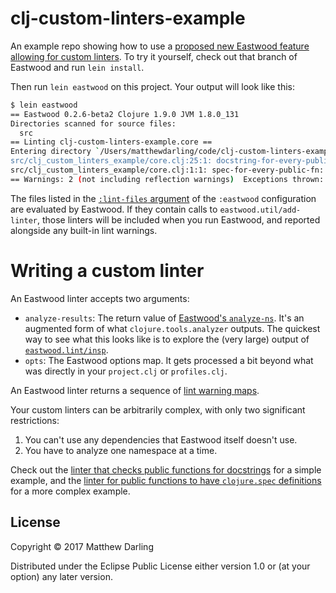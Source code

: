 # clj-custom-linters-example

An example repo showing how to use a
[proposed new Eastwood feature allowing for custom linters](https://github.com/jonase/eastwood/pull/239).
 To try it yourself, check out that branch of Eastwood and run `lein install`.

Then run `lein eastwood` on this project. Your output will look like
this:

```bash
$ lein eastwood
== Eastwood 0.2.6-beta2 Clojure 1.9.0 JVM 1.8.0_131
Directories scanned for source files:
  src
== Linting clj-custom-linters-example.core ==
Entering directory `/Users/matthewdarling/code/clj-custom-linters-example'
src/clj_custom_linters_example/core.clj:25:1: docstring-for-every-public-fn: #'clj-custom-linters-example.core/undocumented-mess needs a docstring
src/clj_custom_linters_example/core.clj:1:1: spec-for-every-public-fn: #'clj-custom-linters-example.core/public-mult needs a spec
== Warnings: 2 (not including reflection warnings)  Exceptions thrown: 0
```

The files listed in the
 [`:lint-files` argument](https://github.com/MatthewDarling/clj-custom-linters-example/blob/master/project.clj#L9)
 of the `:eastwood` configuration are evaluated by Eastwood. If they
contain calls to `eastwood.util/add-linter`, those linters will be
included when you run Eastwood, and reported alongside any built-in
lint warnings.

# Writing a custom linter

An Eastwood linter accepts two arguments:

  * `analyze-results`: The return value of
     [Eastwood's `analyze-ns`](https://github.com/jonase/eastwood/blob/master/src/eastwood/analyze_ns.clj#L320).
     It's an augmented form of what `clojure.tools.analyzer`
     outputs. The quickest way to see what this looks like is to explore the
     (very large) output of
     [`eastwood.lint/insp`](https://github.com/jonase/eastwood/blob/master/src/eastwood/lint.clj#L1316).
  * `opts`: The Eastwood options map. It gets processed a bit beyond
    what was directly in your `project.clj` or `profiles.clj`.

An Eastwood linter returns a sequence of
 [lint warning maps](https://github.com/MatthewDarling/clj-custom-linters-example/blob/master/linters/doc_lints.clj#L31-L34).

Your custom linters can be arbitrarily complex, with only two
significant restrictions:

  1. You can't use any dependencies that Eastwood itself doesn't use.
  2. You have to analyze one namespace at a time.

Check out
the
[linter that checks public functions for docstrings](https://github.com/MatthewDarling/clj-custom-linters-example/blob/master/linters/doc_lints.clj) for
a simple example, and the [linter for public functions to have
`clojure.spec` definitions](https://github.com/MatthewDarling/clj-custom-linters-example/blob/master/linters/spec_lints.clj) for
a more complex example.

## License

Copyright © 2017 Matthew Darling

Distributed under the Eclipse Public License either version 1.0 or (at
your option) any later version.
